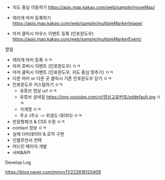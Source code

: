 - 지도 중심 이동하기
  https://apis.map.kakao.com/web/sample/moveMap/

- 여러개 마커 등록하기
  https://apis.map.kakao.com/web/sample/multipleMarkerImage/

- 마커 클릭시 마우스 이벤트 등록 (인포윈도우)
  https://apis.map.kakao.com/web/sample/multipleMarkerEvent/

할일

- 여러개 마커 등록 ㅇㅋ
- 마커 호버시 이벤트 (인포윈도우) ㅇㅋ
- 마커 클릭시 이벤트 (인포윈도우, 지도 중심 맞추기) ㅇㅋ
- 다른 마커 or 다른 곳 클릭시 기존 인포윈도우 닫기 ㅇㅋ
- 인포윈도우 커스텀하기 ㅇㅋ
  - 유튜브 영상 url ㅇㅋ
  - 유튜브 섬네일 https://img.youtube.com/vi/영상고유번호/sddefault.jpg ㅇㅋ
  - 가게명 ㅇㅋ
  - 주소 (주소 -> 위경도 데이터) ㅇㅋ
- 반응형체크 & CSS 수정 ㅇㅋ
- contact 정보 ㅇㅋ
- 실제 더미데이터 & 로직 구현
- 인플루언서 컨택
- 어드민 페이지 개발
- 서버&API

Develop Log

https://blog.naver.com/mmvv11/222618120409
